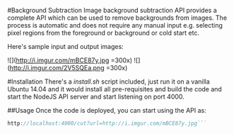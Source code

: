 #Background Subtraction
Image background subtraction API provides a complete API which can be used to remove backgrounds from images. The process is automatic and does not require any manual input e.g. selecting pixel regions from the foreground or background or cold start etc.

Here's sample input and output images:

![](http://i.imgur.com/mBCE87y.jpg =300x)
![](http://i.imgur.com/2V5SQEa.png =300x)

#Installation
There's a *install.sh* script included, just run it on a vanilla Ubuntu 14.04 and it would install all pre-requisites and build the code and start the NodeJS API server and start listening on port 4000.

##Usage
Once the code is deployed, you can start using the API as:

```js
http://localhost:4000/cut?url=http://i.imgur.com/mBCE87y.jpg```